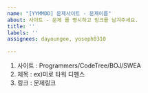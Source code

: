```yaml
---
name: "[YYMMDD] 문제사이트 - 문제이름"
about: 사이트 - 문제 를 명시하고 링크를 남겨주세요.
title: ''
labels: ''
assignees: dayoungee, yoseph0310

---
```


1. 사이트 : Programmers/CodeTree/BOJ/SWEA
2. 제목 : ex)미로 타워 디펜스
3. 링크 : 문제링크
